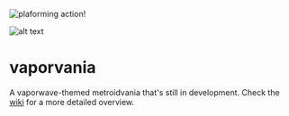 ![plaforming action!](https://68.media.tumblr.com/0577bc45f3235b6b19a8bd7bcf8415c8/tumblr_ougegdxJYn1tk26l4o1_400.gif)

![alt text](https://68.media.tumblr.com/fd2ecf268423baa0ca0f9698b2ea92ce/tumblr_os2mday89k1tk26l4o2_540.png) 
# vaporvania
A vaporwave-themed metroidvania that's still in development. Check the [wiki](https://github.com/adriangarza/vaporvania/wiki) for a more detailed overview.
